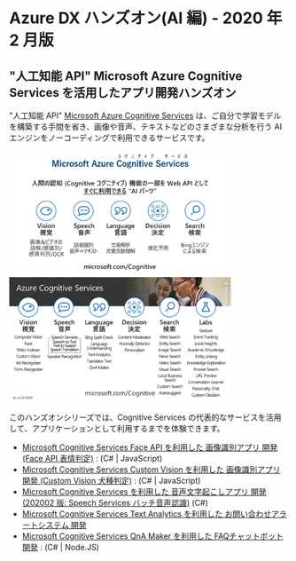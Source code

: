 # Azure DX ハンズオン(AI 編) - 2020 年 2 月版

## "人工知能 API" Microsoft Azure Cognitive Services を活用したアプリ開発ハンズオン

"人工知能 API" [Microsoft Azure Cognitive Services](https://www.microsoft.com/cognitive-services/) は、ご自分で学習モデルを構築する手間を省き、画像や音声、テキストなどのさまざまな分析を行う AI エンジンをノーコーディングで利用できるサービスです。

<img src="doc_images/AzureDXHandson_CognitiveServices01.png" width="400"><img src="doc_images/AzureDXHandson_CognitiveServices02.png" width="400">

このハンズオンシリーズでは、Cognitive Services の代表的なサービスを活用して、アプリケーションとして利用するまでを体験できます。

- [Microsoft Cognitive Services Face API を利用した 画像識別アプリ 開発 (Face API 表情判定)](https://github.com/ayako/CogServicesVisionSamples_201906/blob/master/FaceHandson_201912.md) : (C# | JavaScript)
- [Microsoft Cognitive Services Custom Vision を利用した 画像識別アプリ 開発 (Custom Vision 犬種判定)](https://github.com/ayako/CogServicesVisionSamples_201906/blob/master/CustomVisionHandson_dog_201908.md) : (C# | JavaScript)
- [Microsoft Cognitive Services を利用した 音声文字起こしアプリ 開発 (202002 版: Speech Services バッチ音声認識)](https://github.com/ayako/AzureDXHol_AI_202001/blob/master/BatchSTTHandson_202002.md) (C#)
- [Microsoft Cognitive Services Text Analytics を利用した お問い合わせアラートシステム 開発](https://github.com/ayako/NonCodingCognitive_201806/blob/master/NonCodingCognitive_AzureLogicApps.md)
- [Microsoft Cognitive Services QnA Maker を利用した FAQチャットボット 開発](https://github.com/ayako/AzureDXHol_AI_202001/blob/master/QnAMakerHandson_201912.md) : (C# | Node.JS)
